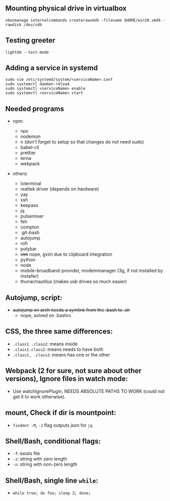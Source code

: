 ## Mounting physical drive in virtualbox
```
vboxmanage internalcommands createrawvmdk -filename $HOME/win10.vmdk -rawdisk /dev/sdb
```

## Testing greeter
```
lightdm --test-mode
```

## Adding a service in systemd
```
sudo vim /etc/systemd/system/<serviceName>.conf
sudo systemctl daemon-reload
sudo systemctl <serviceName> enable
sudo systemctl <serviceName> start 
```


## Needed programs

* npm:
  * npx
  * nodemon
  * n (don't forget to setup so that changes do not need sudo)
  * babel-cli
  * prettier
  * lerna
  * webpack

* others:
  * lxterminal
  * realtek driver (depends on hardware)
  * yay
  * ssh
  * keepass
  * jq
  * pulsemixer
  * feh
  * compton
  * .git-bash
  * autojump
  * rofi
  * polybar
  * ~~vim~~ nope, gvim due to clipboard integration
  * python
  * node
  * mobile-broadband-provider, modemmanager (3g, if not installed by installer)
  * thunar/nautilus (makes usb drives so much easier)

## Autojump, script: 
* ~~autojump on arch needs a symlink from the .bash to .sh~~
  * nope, solved on .bashrc

## CSS, the three same differences:
  * `.class1 .class2`: means inside
  * `.class1.class2`: means needs to have both
  * `.class1, .class2`: means has one or the other

## Webpack (2 for sure, not sure about other versions), Ignore files in  watch mode:
  * Use watchIgnorePlugin, NEEDS ABSOLUTE PATHS TO WORK (could not get it to work otherwise).

## mount, Check if dir is mountpoint:
  * `findmnt -M`, `-J` flag outputs json for `jq`

## Shell/Bash, conditional flags:
  * `-f`: exists file
  * `-z`: string with zero length
  * `-n`: string with non-zero length

## Shell/Bash, single line `while`:
  * `while true; do foo; sleep 2; done;`
